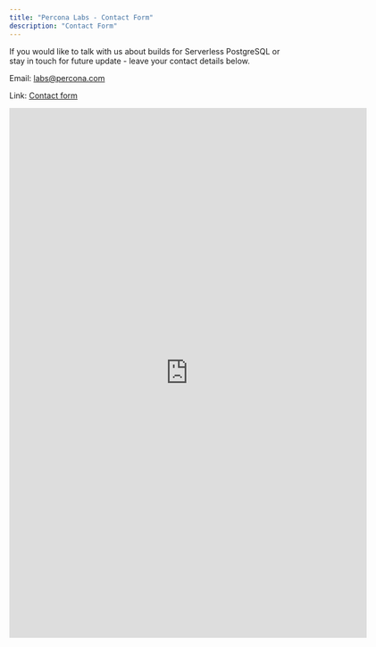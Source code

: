 ```yaml
---
title: "Percona Labs - Contact Form"
description: "Contact Form"
---
```


If you would like to talk with us about builds for Serverless PostgreSQL or stay in touch for future update - leave your contact details below.

Email: labs@percona.com

Link: [Contact form](https://forms.gle/xFKBts2bKjQfNb3E9)

<iframe src="https://docs.google.com/forms/d/e/1FAIpQLSdea98dX_TpS3QxUVMMzWaomqvuUNd2Ps_K7dYCq-gWf1MvoQ/viewform?embedded=true" width="640" height="950" frameborder="0" marginheight="0" marginwidth="0">Loading…</iframe>
